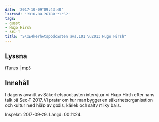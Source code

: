 ```yaml
---
date: '2017-10-09T09:43:40'
lastmod: '2018-09-26T08:21:52'
tags:
- guest
- Hugo Hirsh
- SEC-T
title: "S\xE4kerhetspodcasten avs.101 \u2013 Hugo Hirsh"
---
```

## Lyssna

iTunes \| [mp3](http://traffic.libsyn.com/sakerhetspodcasten/SEC-T_2017_Hugo_Hirsh.mp3)

## Innehåll

I dagens avsnitt av Säkerhetspodcasten intervjuar vi Hugo Hirsh efter hans talk på
Sec-T 2017. Vi pratar om hur man bygger en säkerhetsorganisation och kultur med hjälp
av godis, kärlek och salty milky balls.

Inspelat: 2017-09-29. Längd: 00:11:24.
